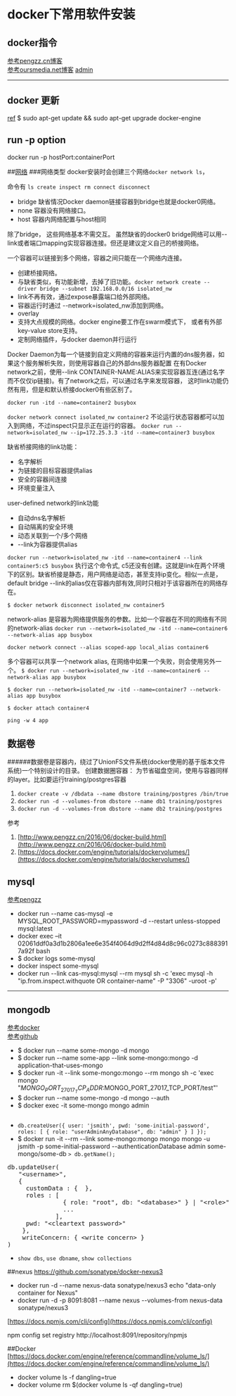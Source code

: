 # docker下常用软件安装

## docker指令

[参考pengzz.cn博客](http://www.pengzz.cn/2016/06/docker-build.html)<br>
[参考oursmedia.net博客](http://oursmedia.net/wordpress/index.php/2016/06/03/docker-cheatsheet/)
[admin](https://docs.docker.com/engine/admin)

---
## docker 更新
[ref](https://docs.docker.com/cs-engine/upgrade/)
$ sudo apt-get update && sudo apt-get upgrade docker-engine

## run -p option
docker run -p hostPort:containerPort

##[网络](https://docs.docker.com/engine/userguide/networking/)
###网络类型
docker安装时会创建三个网络`docker network ls`， 

命令有 `ls create inspect rm connect disconnect `

+ bridge
缺省情况Docker daemon链接容器到bridge也就是docker0网络。
+ none
容器没有网络接口。
+ host
容器内网络配置与host相同

除了bridge， 这些网络基本不需交互。 
虽然缺省的docker0 bridge网络可以用--link或者端口mapping实现容器连接。但还是建议定义自己的桥接网络。

一个容器可以链接到多个网络，容器之间只能在一个网络内连接。

+  创建桥接网络。
  +  与缺省类似，有功能新增，去掉了旧功能。`docker network create --driver bridge --subnet 192.168.0.0/16 isolated_nw`
  +  link不再有效，通过expose暴露端口给外部网络。
  +  容器运行时通过 --network=isolated_nw添加到网络。
+  overlay
  + 支持大点规模的网络。docker engine要工作在swarm模式下， 或者有外部key-value store支持。
+ 定制网络插件，与docker daemon并行运行

Docker Daemon为每一个链接到自定义网络的容器来运行内置的dns服务器，如果这个服务解析失败，则使用容器自己的外部dns服务器配置
在有Docker network之前，使用--link CONTAINER-NAME:ALIAS来实现容器互连(通过名字而不仅仅ip链接)。有了network之后，可以通过名字来发现容器， 这时link功能仍然有用，但是和默认桥接docker0有些区别了。

`docker run -itd --name=container2 busybox`

`docker network connect isolated_nw container2`
不论运行状态容器都可以加入到网络，不过inspect只显示正在运行的容器。
`docker run --network=isolated_nw --ip=172.25.3.3 -itd --name=container3 busybox`

缺省桥接网络的link功能：

+ 名字解析
+ 为链接的目标容器提供alias
+ 安全的容器间连接
+ 环境变量注入

user-defined network的link功能

+ 自动dns名字解析
+ 自动隔离的安全环境
+ 动态关联到一个/多个网络
+ --link为容器提供alias

`docker run --network=isolated_nw -itd --name=container4 --link container5:c5 busybox`
执行这个命令式, c5还没有创建。这就是link在两个环境下的区别。缺省桥接是静态，用户网络是动态，甚至支持ip变化。相似一点是，default bridge --link的alias仅在容器内部有效,同时只相对于该容器所在的网络存在。

`$ docker network disconnect isolated_nw container5`

network-alias 是容器为网络提供服务的参数。比如一个容器在不同的网络有不同的network-alias
`docker run --network=isolated_nw -itd --name=container6 --network-alias app busybox`

`docker network connect --alias scoped-app local_alias container6`

多个容器可以共享一个network alias, 在网络中如果一个失败，则会使用另外一个。
`$ docker run --network=isolated_nw -itd --name=container6 --network-alias app busybox`

`$ docker run --network=isolated_nw -itd --name=container7 --network-alias app busybox`

`$ docker attach container4`

`ping -w 4 app`


## 数据卷

######数据卷是容器内，绕过了UnionFS文件系统(docker使用的基于版本文件系统)一个特别设计的目录。
创建数据圈容器：
为节省磁盘空间，使用与容器同样的layer。比如要运行training/postgres容器

1. `docker create -v /dbdata --name dbstore training/postgres /bin/true`
2. `docker run -d --volumes-from dbstore --name db1 training/postgres`
3. `docker run -d --volumes-from dbstore --name db2 training/postgres`

参考

1. [http://www.pengzz.cn/2016/06/docker-build.html](http://www.pengzz.cn/2016/06/docker-build.html)
2. [https://docs.docker.com/engine/tutorials/dockervolumes/](https://docs.docker.com/engine/tutorials/dockervolumes/)


## mysql
[参考pengzz](http://www.pengzz.cn/2016/06/mysqldatavolumndocker.html)

+ docker run --name cas-mysql -e MYSQL_ROOT_PASSWORD=mypassword -d --restart unless-stopped mysql:latest 
+ docker exec –it 02061ddf0a3d1b2806a1ee6e354f4064d9d2ff4d84d8c96c0273c8883917a92f bash
+ $ docker logs some-mysql
+ docker inspect some-mysql
+ docker run --link cas-mysql:mysql --rm mysql sh -c 'exec mysql -h "ip.from.inspect.withquote OR container-name" -P "3306" -uroot -p' 

---
## mongodb
[参考docker](https://hub.docker.com/_/mongo/)<br>
[参考github](https://github.com/docker-library/mongo)

+ $ docker run --name some-mongo -d mongo
+ $ docker run --name some-app --link some-mongo:mongo -d application-that-uses-mongo
+ $ docker run -it --link some-mongo:mongo --rm mongo sh -c 'exec mongo "$MONGO_PORT_27017_TCP_ADDR:$MONGO_PORT_27017_TCP_PORT/test"'
+ $ docker run --name some-mongo -d mongo --auth
+ $ docker exec -it some-mongo mongo admin<pre>
+ `db.createUser({ user: 'jsmith', pwd: 'some-initial-password', roles: [ { role: "userAdminAnyDatabase", db: "admin" } ] });`</pre>
+ $ docker run -it --rm --link some-mongo:mongo mongo mongo -u jsmith -p some-initial-password --authenticationDatabase admin some-mongo/some-db
`> db.getName();`
<pre>
db.updateUser(
   "&lt;username>",
   {
     customData : { <any information> },
     roles : [
               { role: "root", db: "&lt;database>" } | "&lt;role>",
               ...
             ],
     pwd: "&lt;cleartext password>"
    },
    writeConcern: { &lt;write concern> }
)
</pre>
+ `show dbs`,  `use dbname`, `show collections`


##nexus
https://github.com/sonatype/docker-nexus3

+ docker run -d --name nexus-data sonatype/nexus3 echo "data-only container for Nexus"
+ docker run -d -p 8091:8081 --name nexus --volumes-from nexus-data sonatype/nexus3

[https://docs.npmjs.com/cli/config](https://docs.npmjs.com/cli/config)

npm config set registry http://localhost:8091/repository/npmjs

##Docker
[https://docs.docker.com/engine/reference/commandline/volume_ls/](https://docs.docker.com/engine/reference/commandline/volume_ls/)

+ docker volume ls -f dangling=true
+ docker volume rm $(docker volume ls -qf dangling=true)

